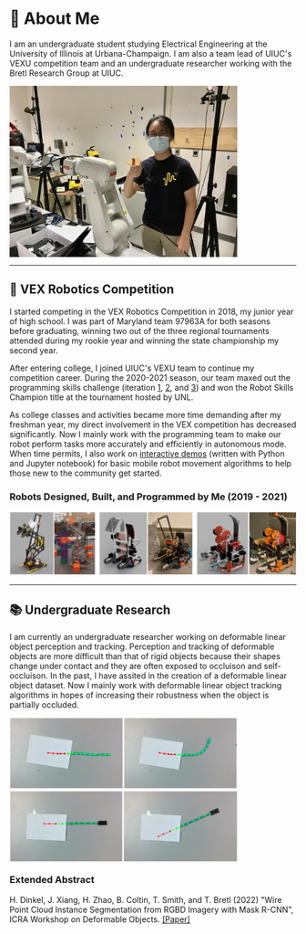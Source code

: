 # 💬 About Me

I am an undergraduate student studying Electrical Engineering at the University of Illinois at Urbana-Champaign. I am also a team lead of UIUC's VEXU competition team and an undergraduate researcher working with the Bretl Research Group at UIUC.

<img src = "https://github.com/ambulocetus18/ambulocetus18/blob/main/me.jpg" align = "center" width = "400">

**********

## 🤖 VEX Robotics Competition

I started competing in the VEX Robotics Competition in 2018, my junior year of high school. I was part of Maryland team 97963A for both seasons before graduating, winning two out of the three regional tournaments attended during my rookie year and winning the state championship my second year. 

After entering college, I joined UIUC's VEXU team to continue my competition career. During the 2020-2021 season, our team maxed out the programming skills challenge (iteration [1](https://youtu.be/lbfCjw0BKeE), [2](https://youtu.be/1y09uk4Njgk), and [3](https://youtu.be/Oa5fJqwaVGs)) and won the Robot Skills Champion title at the tournament hosted by UNL. 

As college classes and activities became more time demanding after my freshman year, my direct involvement in the VEX competition has decreased significantly. Now I mainly work with the programming team to make our robot perform tasks more accurately and efficiently in autonomous mode. When time permits, I also work on [interactive demos](https://github.com/ambulocetus18/vrc_demos) (written with Python and Jupyter notebook) for basic mobile robot movement algorithms to help those new to the community get started.

### Robots Designed, Built, and Programmed by Me (2019 - 2021)

![alt text](https://github.com/ambulocetus18/ambulocetus18/blob/main/all_bots.png)

**********

## 📚 Undergraduate Research

I am currently an undergraduate researcher working on deformable linear object perception and tracking. Perception and tracking of deformable objects are more difficult than that of rigid objects because their shapes change under contact and they are often exposed to occluison and self-occluison. In the past, I have assited in the creation of a deformable linear object dataset. Now I mainly work with deformable linear object tracking algorithms in hopes of increasing their robustness when the object is partially occluded. 

<img src = "https://github.com/ambulocetus18/ambulocetus18/blob/main/rope_rod.png" align = "center" width = "400">

### Extended Abstract

H. Dinkel, J. Xiang, H. Zhao, B. Coltin, T. Smith, and T. Bretl (2022) "Wire Point Cloud Instance Segmentation from RGBD Imagery with Mask R-CNN", ICRA Workshop on Deformable Objects. [[Paper]](https://deformable-workshop.github.io/icra2022/spotlight/WDOICRA2022_08.pdf)

<!--
**ambulocetus18/ambulocetus18** is a ✨ _special_ ✨ repository because its `README.md` (this file) appears on your GitHub profile.

Here are some ideas to get you started:

- 🔭 I’m currently working on ...
- 🌱 I’m currently learning ...
- 👯 I’m looking to collaborate on ...
- 🤔 I’m looking for help with ...
- 💬 Ask me about ...
- 📫 How to reach me: ...
- 😄 Pronouns: ...
- ⚡ Fun fact: ...
-->
